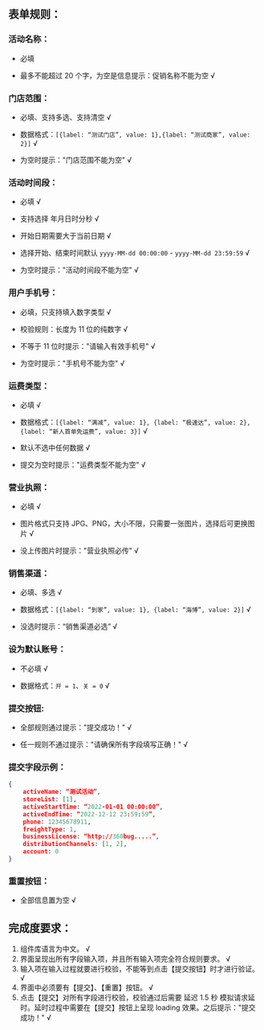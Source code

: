 <!--
 * @User: shencaixia
 * @Email: shencaixia@jd.com
 * @lastTime: 2022-04-28 10:10:28
 * @Description: TODO...
-->

## 表单规则：

### 活动名称：

- 必填

- 最多不能超过 20 个字，为空是信息提示：促销名称不能为空 √

### 门店范围：

- 必填、支持多选、支持清空 √

- 数据格式：`[{label: “测试门店”, value: 1},{label: “测试商家”, value: 2}]` √

- 为空时提示："门店范围不能为空" √

### 活动时间段：

- 必填 √

- 支持选择 年月日时分秒 √

- 开始日期需要大于当前日期 √

- 选择开始、结束时间默认 `yyyy-MM-dd 00:00:00` - `yyyy-MM-dd 23:59:59` √

- 为空时提示："活动时间段不能为空" √

### 用户手机号：

- 必填，只支持填入数字类型 √

- 校验规则：长度为 11 位的纯数字 √

- 不等于 11 位时提示："请输入有效手机号" √

- 为空时提示："手机号不能为空" √

### 运费类型：

- 必填 √

- 数据格式：`[{label: “满减”, value: 1}, {label: “极速达”, value: 2}, {label: “新人首单免运费”, value: 3}]` √

- 默认不选中任何数据 √

- 提交为空时提示："运费类型不能为空" √

### 营业执照：

- 必填 √

- 图片格式只支持 JPG、PNG，大小不限，只需要一张图片，选择后可更换图片 √

- 没上传图片时提示："营业执照必传" √

### 销售渠道：

- 必填、多选 √

- 数据格式：`[{label: “到家”, value: 1}, {label: “海博”, value: 2}]` √

- 没选时提示：“销售渠道必选” √

### 设为默认账号：

- 不必填 √

- 数据格式：`开 = 1`、`关 = 0` √

### 提交按钮:

- 全部规则通过提示："提交成功！" √

- 任一规则不通过提示："请确保所有字段填写正确！" √

### 提交字段示例：

```json
{
    activeName: “测试活动”,
    storeList: [1],
    activeStartTime: “2022-01-01 00:00:00”,
    activeEndTime: “2022-12-12 23:59:59”,
    phone: 12345678911,
    freightType: 1,
    businessLicense: “http://360bug.....”,
    distributionChannels: [1, 2],
    account: 0
}
```

### 重置按钮：

- 全部信息置为空 √

## 完成度要求：

1. 组件库语言为中文。 √
2. 界面呈现出所有字段输入项，并且所有输入项完全符合规则要求。 √
3. 输入项在输入过程就要进行校验，不能等到点击【提交按钮】时才进行验证。 √
4. 界面中必须要有【提交】、【重置】按钮。 √
5. 点击【提交】对所有字段进行校验，校验通过后需要 延迟 1.5 秒 模拟请求延时。延时过程中需要在【提交】按钮上呈现 loading 效果。之后提示："提交成功！" √
